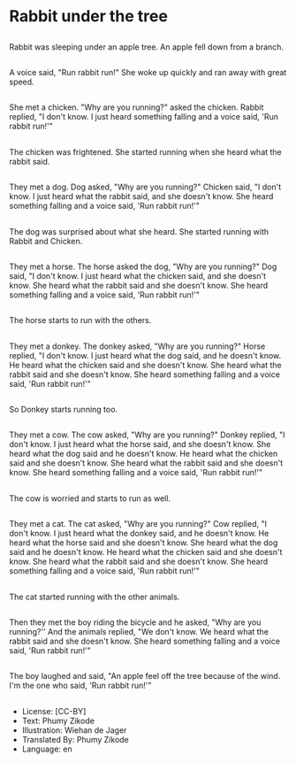 # Rabbit under the tree

##
Rabbit was sleeping under an
apple tree.
An apple fell down from a
branch.

##
A voice said, "Run rabbit run!"
She woke up quickly and ran
away with great speed.

##
She met a chicken. "Why are
you running?" asked the
chicken.
Rabbit replied, "I don't know. I
just heard something falling and
a voice said, 'Run rabbit run!'"

##
The chicken was frightened.
She started running when she
heard what the rabbit said.

##
They met a dog. Dog asked,
"Why are you running?"
Chicken said, "I don't know. I
just heard what the rabbit said,
and she doesn't know. She
heard something falling and a
voice said, 'Run rabbit run!'"

##
The dog was surprised about
what she heard. She started
running with Rabbit and
Chicken.

##
They met a horse. The horse
asked the dog, "Why are you
running?"
Dog said, "I don't know. I just
heard what the chicken said,
and she doesn't know. She
heard what the rabbit said and
she doesn't know. She heard
something falling and a voice
said, 'Run rabbit run!'"

##
The horse starts to run with the
others.

##
They met a donkey. The donkey
asked, "Why are you running?"
Horse replied, "I don't know. I
just heard what the dog said,
and he doesn't know. He heard
what the chicken said and she
doesn't know. She heard what
the rabbit said and she doesn't
know. She heard something
falling and a voice said, 'Run
rabbit run!'"

##
So Donkey starts running too.

##
They met a cow. The cow asked,
"Why are you running?"
Donkey replied, "I don't know. I
just heard what the horse said,
and she doesn't know. She
heard what the dog said and he
doesn't know. He heard what
the chicken said and she
doesn't know. She heard what
the rabbit said and she doesn't
know. She heard something
falling and a voice said, 'Run
rabbit run!'"

##
The cow is worried and starts to
run as well.

##
They met a cat. The cat asked,
"Why are you running?"
Cow replied, "I don't know. I just
heard what the donkey said,
and he doesn't know. He heard
what the horse said and she
doesn't know. She heard what
the dog said and he doesn't
know. He heard what the
chicken said and she doesn't
know. She heard what the
rabbit said and she doesn't
know. She heard something
falling and a voice said, 'Run
rabbit run!'"

##
The cat started running with the
other animals.

##
Then they met the boy riding
the bicycle and he asked, "Why
are you running?''
And the animals replied, "We
don't know. We heard what the
rabbit said and she doesn't
know. She heard something
falling and a voice said, 'Run
rabbit run!'"

##
The boy laughed and said, "An
apple feel off the tree because
of the wind. I'm the one who
said, 'Run rabbit run!'"

##
* License: [CC-BY]
* Text: Phumy Zikode
* Illustration: Wiehan de Jager
* Translated By: Phumy Zikode
* Language: en

